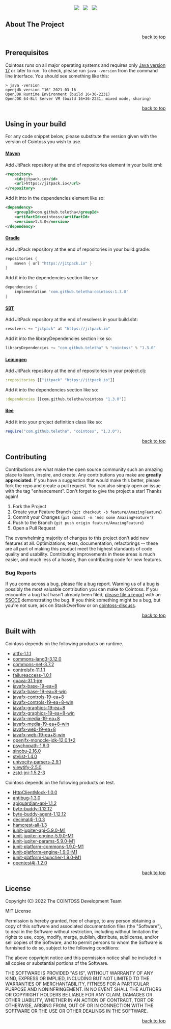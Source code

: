 <p align="center">
    <a href="https://docs.oracle.com/en/java/javase/17/"><img src="https://img.shields.io/badge/Java-Release%2017-green"/></a>
    <span>&nbsp;</span>
    <a href="https://jitpack.io/#teletha/cointoss"><img src="https://img.shields.io/jitpack/v/github/teletha/cointoss?label=Repository&color=green"></a>
    <span>&nbsp;</span>
    <a href="https://teletha.github.io/cointoss"><img src="https://img.shields.io/website.svg?down_color=red&down_message=CLOSE&label=Official%20Site&up_color=green&up_message=OPEN&url=https%3A%2F%2Fteletha.github.io%2Fcointoss"></a>
</p>


## About The Project

<p align="right"><a href="#top">back to top</a></p>


## Prerequisites
Cointoss runs on all major operating systems and requires only [Java version 17](https://docs.oracle.com/en/java/javase/17/) or later to run.
To check, please run `java -version` from the command line interface. You should see something like this:
```
> java -version
openjdk version "16" 2021-03-16
OpenJDK Runtime Environment (build 16+36-2231)
OpenJDK 64-Bit Server VM (build 16+36-2231, mixed mode, sharing)
```
<p align="right"><a href="#top">back to top</a></p>

## Using in your build
For any code snippet below, please substitute the version given with the version of Cointoss you wish to use.
#### [Maven](https://maven.apache.org/)
Add JitPack repository at the end of repositories element in your build.xml:
```xml
<repository>
    <id>jitpack.io</id>
    <url>https://jitpack.io</url>
</repository>
```
Add it into in the dependencies element like so:
```xml
<dependency>
    <groupId>com.github.teletha</groupId>
    <artifactId>cointoss</artifactId>
    <version>1.3.0</version>
</dependency>
```
#### [Gradle](https://gradle.org/)
Add JitPack repository at the end of repositories in your build.gradle:
```gradle
repositories {
    maven { url "https://jitpack.io" }
}
```
Add it into the dependencies section like so:
```gradle
dependencies {
    implementation 'com.github.teletha:cointoss:1.3.0'
}
```
#### [SBT](https://www.scala-sbt.org/)
Add JitPack repository at the end of resolvers in your build.sbt:
```scala
resolvers += "jitpack" at "https://jitpack.io"
```
Add it into the libraryDependencies section like so:
```scala
libraryDependencies += "com.github.teletha" % "cointoss" % "1.3.0"
```
#### [Leiningen](https://leiningen.org/)
Add JitPack repository at the end of repositories in your project.clj:
```clj
:repositories [["jitpack" "https://jitpack.io"]]
```
Add it into the dependencies section like so:
```clj
:dependencies [[com.github.teletha/cointoss "1.3.0"]]
```
#### [Bee](https://teletha.github.io/bee)
Add it into your project definition class like so:
```java
require("com.github.teletha", "cointoss", "1.3.0");
```
<p align="right"><a href="#top">back to top</a></p>


## Contributing
Contributions are what make the open source community such an amazing place to learn, inspire, and create. Any contributions you make are **greatly appreciated**.
If you have a suggestion that would make this better, please fork the repo and create a pull request. You can also simply open an issue with the tag "enhancement".
Don't forget to give the project a star! Thanks again!

1. Fork the Project
2. Create your Feature Branch (`git checkout -b feature/AmazingFeature`)
3. Commit your Changes (`git commit -m 'Add some AmazingFeature'`)
4. Push to the Branch (`git push origin feature/AmazingFeature`)
5. Open a Pull Request

The overwhelming majority of changes to this project don't add new features at all. Optimizations, tests, documentation, refactorings -- these are all part of making this product meet the highest standards of code quality and usability.
Contributing improvements in these areas is much easier, and much less of a hassle, than contributing code for new features.

### Bug Reports
If you come across a bug, please file a bug report. Warning us of a bug is possibly the most valuable contribution you can make to Cointoss.
If you encounter a bug that hasn't already been filed, [please file a report](https://github.com/teletha/cointoss/issues/new) with an [SSCCE](http://sscce.org/) demonstrating the bug.
If you think something might be a bug, but you're not sure, ask on StackOverflow or on [cointoss-discuss](https://github.com/teletha/cointoss/discussions).
<p align="right"><a href="#top">back to top</a></p>


## Built with
Cointoss depends on the following products on runtime.
* [altfx-1.1.1](https://mvnrepository.com/artifact/com.github.teletha/altfx/1.1.1)
* [commons-lang3-3.12.0](https://mvnrepository.com/artifact/org.apache.commons/commons-lang3/3.12.0)
* [commons-net-3.7.2](https://mvnrepository.com/artifact/commons-net/commons-net/3.7.2)
* [controlsfx-11.1.1](https://mvnrepository.com/artifact/org.controlsfx/controlsfx/11.1.1)
* [failureaccess-1.0.1](https://mvnrepository.com/artifact/com.google.guava/failureaccess/1.0.1)
* [guava-31.1-jre](https://mvnrepository.com/artifact/com.google.guava/guava/31.1-jre)
* [javafx-base-19-ea+8](https://mvnrepository.com/artifact/org.openjfx/javafx-base/19-ea+8)
* [javafx-base-19-ea+8-win](https://mvnrepository.com/artifact/org.openjfx/javafx-base/19-ea+8)
* [javafx-controls-19-ea+8](https://mvnrepository.com/artifact/org.openjfx/javafx-controls/19-ea+8)
* [javafx-controls-19-ea+8-win](https://mvnrepository.com/artifact/org.openjfx/javafx-controls/19-ea+8)
* [javafx-graphics-19-ea+8](https://mvnrepository.com/artifact/org.openjfx/javafx-graphics/19-ea+8)
* [javafx-graphics-19-ea+8-win](https://mvnrepository.com/artifact/org.openjfx/javafx-graphics/19-ea+8)
* [javafx-media-19-ea+8](https://mvnrepository.com/artifact/org.openjfx/javafx-media/19-ea+8)
* [javafx-media-19-ea+8-win](https://mvnrepository.com/artifact/org.openjfx/javafx-media/19-ea+8)
* [javafx-web-19-ea+8](https://mvnrepository.com/artifact/org.openjfx/javafx-web/19-ea+8)
* [javafx-web-19-ea+8-win](https://mvnrepository.com/artifact/org.openjfx/javafx-web/19-ea+8)
* [openjfx-monocle-jdk-12.0.1+2](https://mvnrepository.com/artifact/org.testfx/openjfx-monocle/jdk-12.0.1+2)
* [psychopath-1.6.0](https://mvnrepository.com/artifact/com.github.teletha/psychopath/1.6.0)
* [sinobu-2.16.0](https://mvnrepository.com/artifact/com.github.teletha/sinobu/2.16.0)
* [stylist-1.4.0](https://mvnrepository.com/artifact/com.github.teletha/stylist/1.4.0)
* [univocity-parsers-2.9.1](https://mvnrepository.com/artifact/com.univocity/univocity-parsers/2.9.1)
* [viewtify-2.5.0](https://mvnrepository.com/artifact/com.github.teletha/viewtify/2.5.0)
* [zstd-jni-1.5.2-3](https://mvnrepository.com/artifact/com.github.luben/zstd-jni/1.5.2-3)

Cointoss depends on the following products on test.
* [HttpClientMock-1.0.0](https://mvnrepository.com/artifact/com.pgs-soft/HttpClientMock/1.0.0)
* [antibug-1.3.0](https://mvnrepository.com/artifact/com.github.teletha/antibug/1.3.0)
* [apiguardian-api-1.1.2](https://mvnrepository.com/artifact/org.apiguardian/apiguardian-api/1.1.2)
* [byte-buddy-1.12.12](https://mvnrepository.com/artifact/net.bytebuddy/byte-buddy/1.12.12)
* [byte-buddy-agent-1.12.12](https://mvnrepository.com/artifact/net.bytebuddy/byte-buddy-agent/1.12.12)
* [decimal4j-1.0.3](https://mvnrepository.com/artifact/org.decimal4j/decimal4j/1.0.3)
* [hamcrest-all-1.3](https://mvnrepository.com/artifact/org.hamcrest/hamcrest-all/1.3)
* [junit-jupiter-api-5.9.0-M1](https://mvnrepository.com/artifact/org.junit.jupiter/junit-jupiter-api/5.9.0-M1)
* [junit-jupiter-engine-5.9.0-M1](https://mvnrepository.com/artifact/org.junit.jupiter/junit-jupiter-engine/5.9.0-M1)
* [junit-jupiter-params-5.9.0-M1](https://mvnrepository.com/artifact/org.junit.jupiter/junit-jupiter-params/5.9.0-M1)
* [junit-platform-commons-1.9.0-M1](https://mvnrepository.com/artifact/org.junit.platform/junit-platform-commons/1.9.0-M1)
* [junit-platform-engine-1.9.0-M1](https://mvnrepository.com/artifact/org.junit.platform/junit-platform-engine/1.9.0-M1)
* [junit-platform-launcher-1.9.0-M1](https://mvnrepository.com/artifact/org.junit.platform/junit-platform-launcher/1.9.0-M1)
* [opentest4j-1.2.0](https://mvnrepository.com/artifact/org.opentest4j/opentest4j/1.2.0)
<p align="right"><a href="#top">back to top</a></p>


## License
Copyright (C) 2022 The COINTOSS Development Team

MIT License

Permission is hereby granted, free of charge, to any person obtaining a copy
of this software and associated documentation files (the "Software"), to deal
in the Software without restriction, including without limitation the rights
to use, copy, modify, merge, publish, distribute, sublicense, and/or sell
copies of the Software, and to permit persons to whom the Software is
furnished to do so, subject to the following conditions:

The above copyright notice and this permission notice shall be included in all
copies or substantial portions of the Software.

THE SOFTWARE IS PROVIDED "AS IS", WITHOUT WARRANTY OF ANY KIND, EXPRESS OR
IMPLIED, INCLUDING BUT NOT LIMITED TO THE WARRANTIES OF MERCHANTABILITY,
FITNESS FOR A PARTICULAR PURPOSE AND NONINFRINGEMENT. IN NO EVENT SHALL THE
AUTHORS OR COPYRIGHT HOLDERS BE LIABLE FOR ANY CLAIM, DAMAGES OR OTHER
LIABILITY, WHETHER IN AN ACTION OF CONTRACT, TORT OR OTHERWISE, ARISING FROM,
OUT OF OR IN CONNECTION WITH THE SOFTWARE OR THE USE OR OTHER DEALINGS IN THE
SOFTWARE.
<p align="right"><a href="#top">back to top</a></p>
